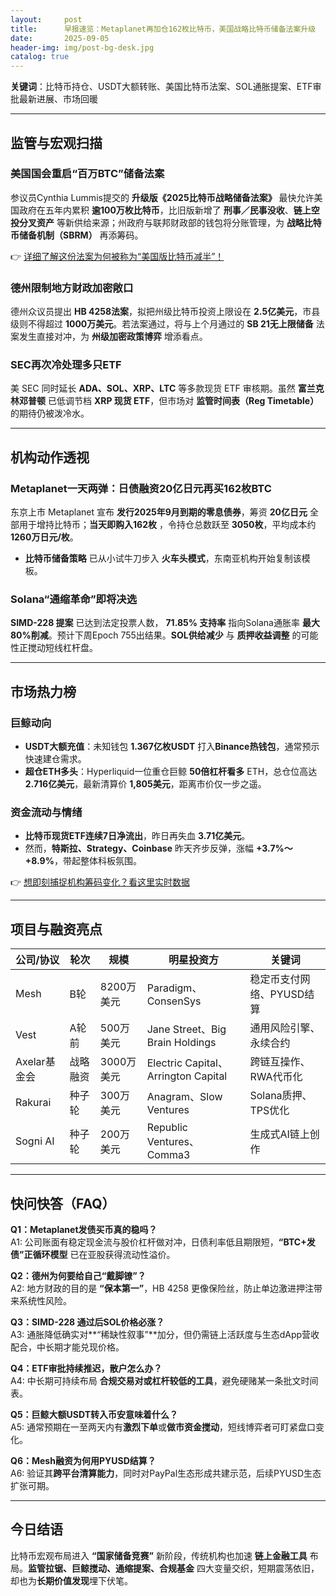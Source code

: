 ```yaml
---
layout:     post
title:      早报速览：Metaplanet再加仓162枚比特币，美国战略比特币储备法案升级
date:       2025-09-05
header-img: img/post-bg-desk.jpg
catalog: true
---
```


**关键词**：比特币持仓、USDT大额转账、美国比特币法案、SOL通胀提案、ETF审批最新进展、市场回暖

---

## 监管与宏观扫描  
### 美国国会重启“百万BTC”储备法案  
参议员Cynthia Lummis提交的 **升级版《2025比特币战略储备法案》** 最快允许美国政府在五年内累积 **逾100万枚比特币**，比旧版新增了 **刑事／民事没收**、**链上空投分叉资产** 等新供给来源；州政府与联邦财政部的钱包将分账管理，为 **战略比特币储备机制（SBRM）** 再添筹码。

👉 [详细了解这份法案为何被称为“美国版比特币减半”！](https://okxdog.com/)

### 德州限制地方财政加密敞口  
德州众议员提出 **HB 4258法案**，拟把州级比特币投资上限设在 **2.5亿美元**，市县级则不得超过 **1000万美元**。若法案通过，将与上个月通过的 **SB 21无上限储备** 法案发生直接对冲，为 **州级加密政策博弈** 增添看点。

### SEC再次冷处理多只ETF  
美 SEC 同时延长 **ADA、SOL、XRP、LTC** 等多款现货 ETF 审核期。虽然 **富兰克林邓普顿** 已低调节档 **XRP 现货 ETF**，但市场对 **监管时间表（Reg Timetable）** 的期待仍被泼冷水。

---

## 机构动作透视  
### Metaplanet一天两弹：日债融资20亿日元再买162枚BTC  
东京上市 Metaplanet 宣布 **发行2025年9月到期的零息债券**，筹资 **20亿日元** 全部用于增持比特币；**当天即购入162枚** ，令持仓总数跃至 **3050枚**，平均成本约 **1260万日元/枚**。  
- **比特币储备策略** 已从小试牛刀步入 **火车头模式**，东南亚机构开始复制该模板。

### Solana“通缩革命”即将决选  
**SIMD-228 提案** 已达到法定投票人数， **71.85% 支持率** 指向Solana通胀率 **最大80%削减**。预计下周Epoch 755出结果。**SOL供给减少** 与 **质押收益调整** 的可能性正搅动短线杠杆盘。  

---

## 市场热力榜  
### 巨鲸动向  
- **USDT大额充值**：未知钱包 **1.367亿枚USDT** 打入**Binance热钱包**，通常预示快速建仓需求。  
- **超仓ETH多头**：Hyperliquid一位重仓巨鲸 **50倍杠杆看多** ETH，总仓位高达 **2.716亿美元**，最新清算价 **1,805美元**，距离市价仅一步之遥。  

### 资金流动与情绪  
- **比特币现货ETF连续7日净流出**，昨日再失血 **3.71亿美元**。  
- 然而，**特斯拉、Strategy、Coinbase** 昨天齐步反弹，涨幅 **+3.7%～+8.9%**，带起整体科板氛围。  

👉 [想即刻捕捉机构筹码变化？看这里实时数据](https://okxdog.com/)

---

## 项目与融资亮点  
| 公司/协议 | 轮次 | 规模 | 明星投资方 | 关键词 |
|---|---|---|---|---|
| Mesh | B轮 | 8200万美元 | Paradigm、ConsenSys | 稳定币支付网络、PYUSD结算 |  
| Vest | A轮前 | 500万美元 | Jane Street、Big Brain Holdings | 通用风险引擎、永续合约 |  
| Axelar基金会 | 战略融资 | 3000万美元 | Electric Capital、Arrington Capital | 跨链互操作、RWA代币化 |
| Rakurai | 种子轮 | 300万美元 | Anagram、Slow Ventures | Solana质押、TPS优化 |
| Sogni AI | 种子轮 | 200万美元 | Republic Ventures、Comma3 | 生成式AI链上创作 |

---

## 快问快答（FAQ）

**Q1：Metaplanet发债买币真的稳吗？**  
A1: 公司账面有稳定现金流与股价杠杆做对冲，日债利率低且期限短，**“BTC+发债”正循环模型** 已在亚股获得流动性溢价。

**Q2：德州为何要给自己“戴脚镣”？**  
A2: 地方财政的目的是 **“保本第一”**，HB 4258 更像保险丝，防止单边激进押注带来系统性风险。

**Q3：SIMD-228 通过后SOL价格必涨？**  
A3: 通胀降低确实对**“稀缺性叙事”**加分，但仍需链上活跃度与生态dApp营收配合，中长期才能兑现价格。

**Q4：ETF审批持续推迟，散户怎么办？**  
A4: 中长期可持续布局 **合规交易对或杠杆较低的工具**，避免硬赌某一条批文时间表。

**Q5：巨鲸大额USDT转入币安意味着什么？**  
A5: 通常预期在一至两天内有**激烈下单**或**做市资金搅动**，短线博弈者可盯紧盘口变化。

**Q6：Mesh融资为何用PYUSD结算？**  
A6: 验证其**跨平台清算能力**，同时对PayPal生态形成共建示范，后续PYUSD生态扩张可期。

---

## 今日结语  
比特币宏观布局进入 **“国家储备竞赛”** 新阶段，传统机构也加速 **链上金融工具** 布局。**监管拉锯、巨鲸搅动、通缩提案、合规基金** 四大变量交织，短期震荡依旧，却也为**长期价值发现**埋下伏笔。